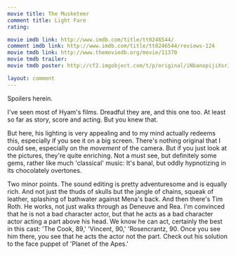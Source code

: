 ```yaml
---
movie title: The Musketeer
comment title: Light Fare
rating: 

movie imdb link: http://www.imdb.com/title/tt0246544/
comment imdb link: http://www.imdb.com/title/tt0246544/reviews-124
movie tmdb link: http://www.themoviedb.org/movie/11370
movie tmdb trailer: 
movie tmdb poster: http://cf2.imgobject.com/t/p/original/iNbanopijiXsrJ5v0KFuv84MlGE.jpg

layout: comment
---
```


Spoilers herein.

I've seen most of Hyam's films. Dreadful they are, and this one too. At least so far as story, score and acting. But you knew that.

But here, his lighting is very appealing and to my mind actually redeems this, especially if you see it on a big screen. There's nothing original that I could see, especially on the _movement_ of the camera. But if you just look at the pictures, they're quite enriching. Not a must see, but definitely some gems, rather like much 'classical' music: It's banal, but oddly hypnotizing in its chocolately overtones.

Two minor points. The sound editing is pretty adventuresome and is equally rich. And not just the thuds of skulls but the jangle of chains, squeak of leather, splashing of bathwater against Mena's back. And then there's Tim Roth. He works, not just walks through as Deneuve and Rea. I'm convinced that he is not a bad character actor, but that he acts as a bad character actor acting a part above his head. We know he can act, certainly the best in this cast: 'The Cook, 89,' 'Vincent, 90,' 'Rosencrantz, 90. Once you see him there, you see that he acts the actor not the part. Check out his solution to the face puppet of 'Planet of the Apes.'